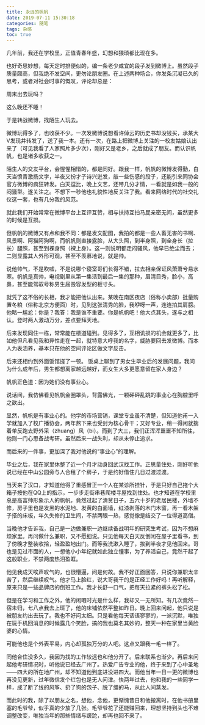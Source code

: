 ```yaml
---
title: 永远的帆帆
date: 2019-07-11 15:30:18
categories: 随笔
tags: 杂感
toc: true
---
```

几年前，我还在学校里，正值青春年盛，幻想和猥琐都比现在多。

也好奇思妙想，每天定时排便似的，编一条老少咸宜的段子发到微博上。虽然段子质量颇高，但我绝不发空间，更勿论朋友圈。在上述两种场合，你发条沉凝已久的思考，或者对社会时事的慨叹，评论却总是：

周末出去玩吗？

这么晚还不睡！

​于是转战微博，找陌生人玩去。

微博玩得多了，也收获不少。一次发微博说想看许倬云的历史书却没钱买，承某大V发现并转发了，送了我一本。还有一次，在路上把微博上关注的一校友姑娘认出来了（可见我看了人家照片多少次），刚好又是老乡，之后就成了朋友。而认识帆帆，也是诸多收获之一。

陌生人的交友平台，会惺惺相惜的，都是同好。跟我一样，帆帆的微博发得勤，白天当愤青激扬文字，半夜又扮才子诗兴迸发，敲一些伤感的段子，还能引来同协会官方微博的疯狂转发。白天逗比，晚上文艺，还带几分才情，一看就是如我一般的闷骚型。遂关注之。不想下一秒他也礼貌性地反关注了我。看来网络时代的社交礼仪这一套，也有几分我的风范。

就此我们开始常常在微博平台上互评互赞，相与扶持互拍马屁亲密无间，虽然更多的时候是互损。

但帆帆的微博又有点和我不同：都是发文配图，我拍的都是一些人畜无害的书啊、风景啊、阿猫阿狗啊，而帆帆则直接露脸，从大头照，到半身照，到全身长（拉长）腿照，甚至到裸身照（裸上身）。这一则说明都走闷骚风，他早已绝尘而去；二则显露其人外形可观，甚至不羡慕地说，就是帅。

说他帅气，不是吹嘘，不是说哪个寝室哥们长得不错，拉去相亲保证风萧萧兮易水寒。帆帆是真帅，电视剧里从第一集活到最后一集的那种，眉清目秀，脸小，高鼻，甚至能驾驭号称男生届毁容发型的板寸头。

就凭了这不俗的长相，我才能把他认出来。某晚在南区夜店（俗称小卖部）批量购置冬粮（俗称北京方便面）时，见到这张清秀的脸，我咿呀一声，连连拍其肩膀。他略一尴尬：你是？我答：我是谁不重要。你是帆帆吧！他大点其头，遂与之相认。登时两人激动万分，差点要拜天地。

后来发现同住一栋，常常能在楼道碰到。见得多了，互相讥损的机会就更多了，比如他但凡看见我和异性走在一起，就特意大呼我的名字，威胁要回去发微博。而本人为表涵养，基本只在他的空间评论区做文字反击。

后来还相约到外面饭馆搓了一顿。 饭桌上聊到了男女生毕业后的发展问题，我问为什么成年后，男生都想离家越远越好，而女生大多更愿意留在家人身边？

帆帆正色道：因为她们没有事业心。

说话间，我仿佛看见帆帆金圈罩头，背露佛光，一颗砰砰乱跳的事业心在胸腔里呼之欲出。

显然，帆帆是有事业心的。他学的市场营销，课堂专业虽不清楚，但知道他甫一入学就加入了校广播协会，两年熬下来也受封为核心骨干；又好专业，稍一得闲就揣着单反跑去野外采（zhuang）风（bi）。而到了大三，我们正浑浑噩噩不知所往，他则一门心思备战考研。虽然后来一战失利，却从未停止追求。

而后来的一件事，更加深了我对他说的“事业心”的理解。

毕业之后，我在家里休整了近一个月才动身回武汉找工作。正思量住处，刚好听他说已经在中山公园旁与人合租了个房子，于是约好借住几日过渡过渡。

当天来了汉口，才知道他得了重感冒正一个人在某诊所挂针，于是只好自己拖个大箱子按他在QQ上的指示，一步步走街串巷爬楼寻屋找到住处。也才知道在学校里总是高富帅形象示人的帆帆，竟然过起了清贫日子，五六十岁的老居民楼，外墙不修，房子里也是发黑的水泥地、发黄的白面墙，红漆剥落的木门木窗，再一看木架子搭的床板，年久失修的卫生间，不禁两眼一热，感觉像是结交了一位得道高僧。

当晚他才告诉我，自己是一边做兼职一边继续备战明年的研究生考试，因为不想麻烦家里。再问做什么兼职，又不愿细说。只见他每天白天反倒闲在屋子里看书，到了傍晚才整装收拾，轻盈盈地出门。而等我洗漱入睡了，挨到半夜才见他回来。哥也是见过市面的人，一想他小小年纪就如此独立懂事，为了养活自己，竟然干起了这般职业，不禁两度热泪盈眶。

他见我成天唉声叹气的，也很懵逼，问是何故。我不好正面回答，只说你兼职太辛苦了，然后继续叹气。他才马上脸红，说大哥我干的是正经工作好吗！再听解释，原来只是一些品牌店的倒班工作。我才长舒一口气，把每天拉紧的裤头松了松。

但是在学习和工作之外，他的闲暇时光是什么样，我却又一无所知。有几次竟然一宿未归，七八点我去上班了，他的床铺依然平整如昨日。晚上回来问起，他只说是被朋友约出去玩了。我也不好问太细。只是看他每天话语寥寥的，一派沉默，唯独在玩手机回消息的时候露几个笑脸，搞的我也莫名其妙的，整天一种在家里当黄脸婆的心情。

可能他也是个外表平易，内心却孤独万分的人吧。这点又跟我一毛一样了。

同他合住没多久，我因为找的工作较远也和他分开了。后来联系也渐少。再后来问起他考研情况时，听他说已经去广州了。热爱广告专业的他，终于来到了心中圣地——四大的所在地广州，却不知道他到底进没进四大。而他当年一日一更的微博也再没见更新，过年微信发个红包也是无人问津。快两年过去，他和我的一些同学一样，成了断了线的风筝、扔了狗的包子、脱了缰的马，从此人间蒸发。

而此时的我，除了以朋友之名，想他，念他，更惭愧昔日和他搬离时，在他书册里塞的毛爷爷，似乎真的少放了几张。毛爷爷花了还能赚回来，理想坚持到头也不难调整改变，唯独当年的那些情绪与蹉跎，却再也回不来了。
